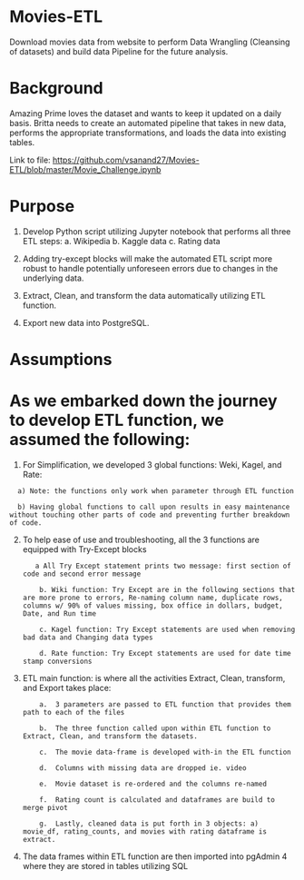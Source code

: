 # Movies-ETL
Download movies data from website to perform Data Wrangling (Cleansing of datasets) and build data Pipeline for the future analysis.  

# Background
Amazing Prime loves the dataset and wants to keep it updated on a daily basis. Britta needs to create an automated pipeline that takes in new data, performs the appropriate transformations, and loads the data into existing tables.

Link to file: https://github.com/vsanand27/Movies-ETL/blob/master/Movie_Challenge.ipynb

# Purpose
1)	Develop Python script utilizing Jupyter notebook that performs all three ETL steps: 
      a.	Wikipedia
      b.	Kaggle data
      c.	Rating data

2)	Adding try-except blocks will make the automated ETL script more robust to handle potentially unforeseen errors due to changes in the underlying data.

3)	Extract, Clean, and transform the data automatically utilizing ETL function.

4)	Export new data into PostgreSQL.

# Assumptions

# As we embarked down the journey to develop ETL function, we assumed the following:

  1)	For Simplification, we developed 3 global functions: Weki, Kagel, and Rate: 
  
      a) Note: the functions only work when parameter through ETL function
      
      b) Having global functions to call upon results in easy maintenance without touching other parts of code and preventing further breakdown of code.


2)	To help ease of use and troubleshooting, all the 3 functions are equipped with Try-Except blocks
 
           a All Try Except statement prints two message: first section of code and second error message  

            b. Wiki function: Try Except are in the following sections that are more prone to errors, Re-naming column name, duplicate rows, columns w/ 90% of values missing, box office in dollars, budget, Date, and Run time

            c. Kagel function: Try Except statements are used when removing bad data and Changing data types

            d. Rate function: Try Except statements are used for date time stamp conversions
  
3)	ETL main function: is where all the activities Extract, Clean, transform, and Export takes place:

            a.	3 parameters are passed to ETL function that provides them path to each of the files
            
            b.	The three function called upon within ETL function to  Extract, Clean, and transform the datasets.  
            
            c.	The movie data-frame is developed with-in the ETL function
            
            d.	Columns with missing data are dropped ie. video
            
            e.	Movie dataset is re-ordered and the columns re-named
            
            f.	Rating count is calculated and dataframes are build to merge pivot
            
            g.	Lastly, cleaned data is put forth in 3 objects: a) movie_df, rating_counts, and movies with rating dataframe is extract.

4)	The data frames within ETL function are then imported into pgAdmin 4 where they are stored in tables utilizing SQL

